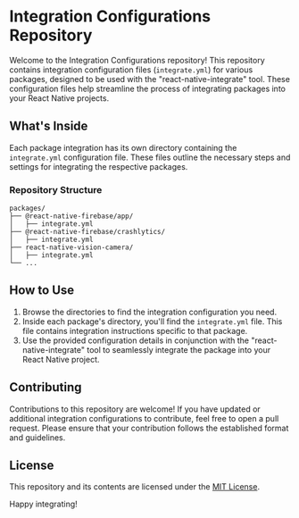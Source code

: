 # Integration Configurations Repository

Welcome to the Integration Configurations repository! This repository contains integration configuration files (`integrate.yml`) for various packages, designed to be used with the "react-native-integrate" tool. These configuration files help streamline the process of integrating packages into your React Native projects.

## What's Inside

Each package integration has its own directory containing the `integrate.yml` configuration file. These files outline the necessary steps and settings for integrating the respective packages.

### Repository Structure

```
packages/
├── @react-native-firebase/app/
│   ├── integrate.yml
├── @react-native-firebase/crashlytics/
│   ├── integrate.yml
├── react-native-vision-camera/
│   ├── integrate.yml
└── ...
```

## How to Use

1. Browse the directories to find the integration configuration you need.
2. Inside each package's directory, you'll find the `integrate.yml` file. This file contains integration instructions specific to that package.
3. Use the provided configuration details in conjunction with the "react-native-integrate" tool to seamlessly integrate the package into your React Native project.

## Contributing

Contributions to this repository are welcome! If you have updated or additional integration configurations to contribute, feel free to open a pull request. Please ensure that your contribution follows the established format and guidelines.

## License

This repository and its contents are licensed under the [MIT License](LICENSE).

Happy integrating!
